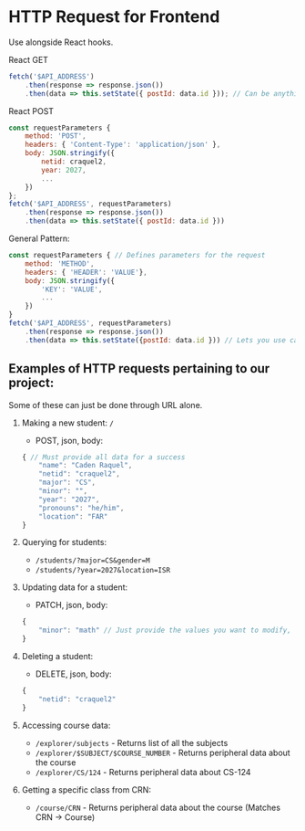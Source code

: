 # HTTP Request for Frontend
Use alongside React hooks.

React GET
```js
fetch('$API_ADDRESS')
    .then(response => response.json())
    .then(data => this.setState({ postId: data.id })); // Can be anything, this is where you process the data
```

React POST
```js
const requestParameters {
    method: 'POST',
    headers: { 'Content-Type': 'application/json' },
    body: JSON.stringify({
        netid: craquel2,
        year: 2027,
        ...
    })
};
fetch('$API_ADDRESS', requestParameters)
    .then(response => response.json())
    .then(data => this.setState({ postId: data.id }))
```

General Pattern:
```js
const requestParameters { // Defines parameters for the request
    method: 'METHOD',
    headers: { 'HEADER': 'VALUE'},
    body: JSON.stringify({
        'KEY': 'VALUE',
        ...
    })
}
fetch('$API_ADDRESS', requestParameters)
    .then(response => response.json())
    .then(data => this.setState({postId: data.id })) // Lets you use captured response as 
```

## Examples of HTTP requests pertaining to our project:
Some of these can just be done through URL alone.
1. Making a new student: `/`
    - POST, json, body:
    ```js
    { // Must provide all data for a success
        "name": "Caden Raquel",
        "netid": "craquel2",
        "major": "CS",
        "minor": "",
        "year": "2027",
        "pronouns": "he/him",
        "location": "FAR"
    }
    ```

2. Querying for students:
    - `/students/?major=CS&gender=M`
    - `/students/?year=2027&location=ISR`

3. Updating data for a student:
    - PATCH, json, body:
    ```js
    {
        "minor": "math" // Just provide the values you want to modify, unprovided ones will remain unchanged.
    }
    ```

4. Deleting a student:
    - DELETE, json, body:
    ```js
    {
        "netid": "craquel2"
    }
    ```

5. Accessing course data:
    - `/explorer/subjects` - Returns list of all the subjects 
    - `/explorer/$SUBJECT/$COURSE_NUMBER` - Returns peripheral data about the course
    - `/explorer/CS/124` - Returns peripheral data about CS-124

6. Getting a specific class from CRN:
    - `/course/CRN` - Returns peripheral data about the course (Matches CRN -> Course)
 
